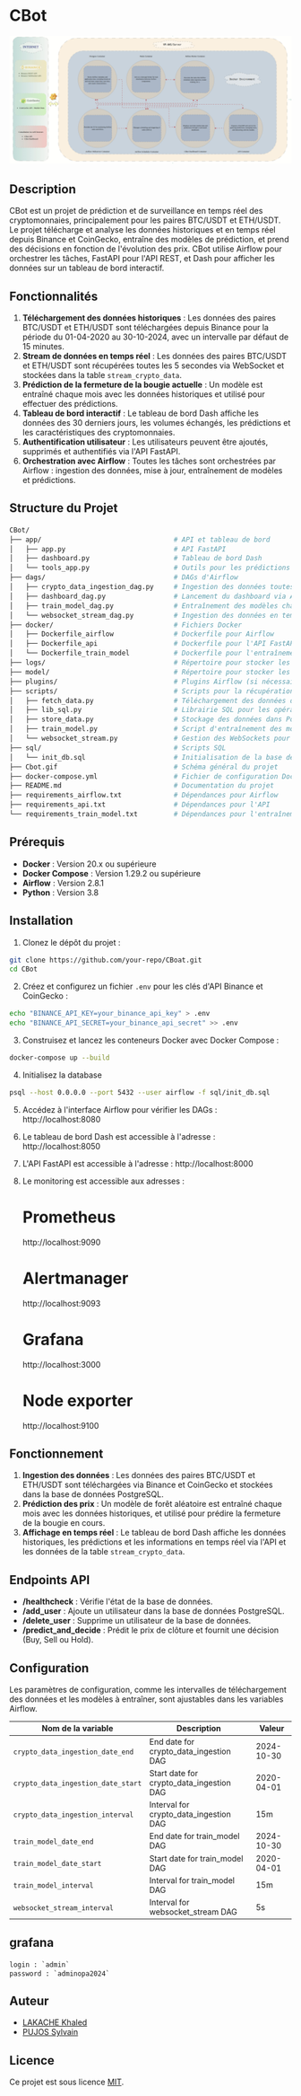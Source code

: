 # CBot

![CBot Workflow](./Cbot.gif)

## Description
CBot est un projet de prédiction et de surveillance en temps réel des cryptomonnaies, principalement pour les paires BTC/USDT et ETH/USDT. Le projet télécharge et analyse les données historiques et en temps réel depuis Binance et CoinGecko, entraîne des modèles de prédiction, et prend des décisions en fonction de l'évolution des prix. CBot utilise Airflow pour orchestrer les tâches, FastAPI pour l'API REST, et Dash pour afficher les données sur un tableau de bord interactif.

## Fonctionnalités
1. **Téléchargement des données historiques** : Les données des paires BTC/USDT et ETH/USDT sont téléchargées depuis Binance pour la période du 01-04-2020 au 30-10-2024, avec un intervalle par défaut de 15 minutes.
2. **Stream de données en temps réel** : Les données des paires BTC/USDT et ETH/USDT sont récupérées toutes les 5 secondes via WebSocket et stockées dans la table `stream_crypto_data`.
3. **Prédiction de la fermeture de la bougie actuelle** : Un modèle est entraîné chaque mois avec les données historiques et utilisé pour effectuer des prédictions.
4. **Tableau de bord interactif** : Le tableau de bord Dash affiche les données des 30 derniers jours, les volumes échangés, les prédictions et les caractéristiques des cryptomonnaies.
5. **Authentification utilisateur** : Les utilisateurs peuvent être ajoutés, supprimés et authentifiés via l'API FastAPI.
6. **Orchestration avec Airflow** : Toutes les tâches sont orchestrées par Airflow : ingestion des données, mise à jour, entraînement de modèles et prédictions.

## Structure du Projet

```bash
CBot/
├── app/                                 # API et tableau de bord
│   ├── app.py                           # API FastAPI
│   ├── dashboard.py                     # Tableau de bord Dash
│   └── tools_app.py                     # Outils pour les prédictions et décisions
├── dags/                                # DAGs d'Airflow
│   ├── crypto_data_ingestion_dag.py     # Ingestion des données toutes les 15 minutes
│   ├── dashboard_dag.py                 # Lancement du dashboard via Airflow
│   ├── train_model_dag.py               # Entraînement des modèles chaque mois
│   └── websocket_stream_dag.py          # Ingestion des données en temps réel
├── docker/                              # Fichiers Docker
│   ├── Dockerfile_airflow               # Dockerfile pour Airflow
│   ├── Dockerfile_api                   # Dockerfile pour l'API FastAPI
│   └── Dockerfile_train_model           # Dockerfile pour l'entraînement des modèles
├── logs/                                # Répertoire pour stocker les logs d'Airflow
├── model/                               # Répertoire pour stocker les modèles entraînés (.pkl)
├── plugins/                             # Plugins Airflow (si nécessaires)
├── scripts/                             # Scripts pour la récupération et le stockage des données
│   ├── fetch_data.py                    # Téléchargement des données de CoinGecko et Binance
│   ├── lib_sql.py                       # Librairie SQL pour les opérations sur la base de données
│   ├── store_data.py                    # Stockage des données dans PostgreSQL
│   ├── train_model.py                   # Script d'entraînement des modèles
│   └── websocket_stream.py              # Gestion des WebSockets pour les données en temps réel
├── sql/                                 # Scripts SQL
│   └── init_db.sql                      # Initialisation de la base de données
├── Cbot.gif                             # Schéma général du projet
├── docker-compose.yml                   # Fichier de configuration Docker Compose
├── README.md                            # Documentation du projet
├── requirements_airflow.txt             # Dépendances pour Airflow
├── requirements_api.txt                 # Dépendances pour l'API
└── requirements_train_model.txt         # Dépendances pour l'entraînement des modèles

```

## Prérequis

- **Docker** : Version 20.x ou supérieure
- **Docker Compose** : Version 1.29.2 ou supérieure
- **Airflow** : Version 2.8.1
- **Python** : Version 3.8

## Installation

1. Clonez le dépôt du projet :
```bash
git clone https://github.com/your-repo/CBoat.git
cd CBot
```

2. Créez et configurez un fichier `.env` pour les clés d'API Binance et CoinGecko :
```bash
echo "BINANCE_API_KEY=your_binance_api_key" > .env
echo "BINANCE_API_SECRET=your_binance_api_secret" >> .env
```

3. Construisez et lancez les conteneurs Docker avec Docker Compose :
```bash
docker-compose up --build
```

4. Initialisez la database
```bash
psql --host 0.0.0.0 --port 5432 --user airflow -f sql/init_db.sql
```

5. Accédez à l'interface Airflow pour vérifier les DAGs : 
    http://localhost:8080

6. Le tableau de bord Dash est accessible à l'adresse :
    http://localhost:8050

7. L'API FastAPI est accessible à l'adresse :
    http://localhost:8000


8. Le monitoring est accessible aux adresses :
    # Prometheus
    http://localhost:9090
    # Alertmanager
    http://localhost:9093
    # Grafana
    http://localhost:3000
    # Node exporter
    http://localhost:9100

## Fonctionnement

1. **Ingestion des données** : Les données des paires BTC/USDT et ETH/USDT sont téléchargées via Binance et CoinGecko et stockées dans la base de données PostgreSQL.
2. **Prédiction des prix** : Un modèle de forêt aléatoire est entraîné chaque mois avec les données historiques, et utilisé pour prédire la fermeture de la bougie en cours.
3. **Affichage en temps réel** : Le tableau de bord Dash affiche les données historiques, les prédictions et les informations en temps réel via l'API et les données de la table `stream_crypto_data`.

## Endpoints API

- **/healthcheck** : Vérifie l'état de la base de données.
- **/add_user** : Ajoute un utilisateur dans la base de données PostgreSQL.
- **/delete_user** : Supprime un utilisateur de la base de données.
- **/predict_and_decide** : Prédit le prix de clôture et fournit une décision (Buy, Sell ou Hold).

## Configuration

Les paramètres de configuration, comme les intervalles de téléchargement des données et les modèles à entraîner, sont ajustables dans les variables Airflow.

| Nom de la variable                  | Description                               | Valeur         |
|-------------------------------------|-------------------------------------------|----------------|
| `crypto_data_ingestion_date_end`    | End date for crypto_data_ingestion DAG     | 2024-10-30     |
| `crypto_data_ingestion_date_start`  | Start date for crypto_data_ingestion DAG   | 2020-04-01     |
| `crypto_data_ingestion_interval`    | Interval for crypto_data_ingestion DAG     | 15m            |
| `train_model_date_end`              | End date for train_model DAG               | 2024-10-30     |
| `train_model_date_start`            | Start date for train_model DAG             | 2020-04-01     |
| `train_model_interval`              | Interval for train_model DAG               | 15m            |
| `websocket_stream_interval`         | Interval for websocket_stream DAG          | 5s             |

## grafana
```
login : `admin`
password : `adminopa2024`
```

## Auteur

- [LAKACHE Khaled](https://github.com/Klakache)
- [PUJOS Sylvain](https://github.com/Sylvain35410)

## Licence

Ce projet est sous licence [MIT](LICENSE).
